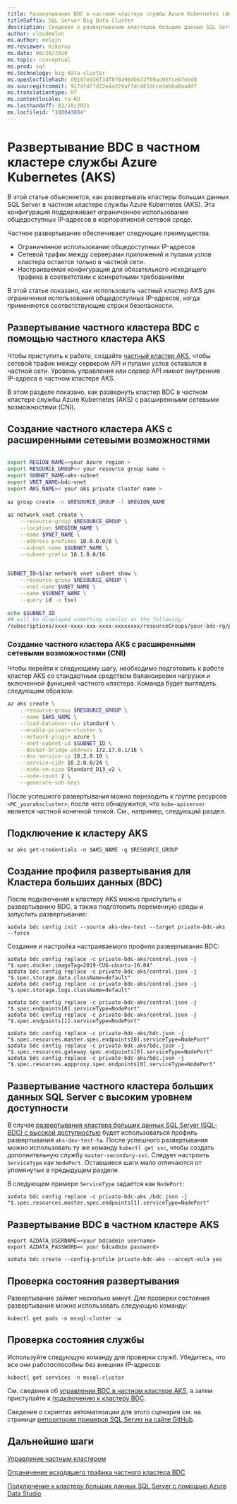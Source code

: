 ```yaml
---
title: Развертывание BDC в частном кластере службы Azure Kubernetes (AKS)
titleSuffix: SQL Server Big Data Cluster
description: Сведения о развертывании кластеров больших данных SQL Server с помощью частного кластера службы Azure Kubernetes (AKS) с расширенными сетевыми возможностями (CNI).
author: cloudmelon
ms.author: melqin
ms.reviewer: mikeray
ms.date: 08/20/2020
ms.topic: conceptual
ms.prod: sql
ms.technology: big-data-cluster
ms.openlocfilehash: d9197e936f3df8f0a98db672f69ac05fce07ebd8
ms.sourcegitcommit: 917df4ffd22e4a229af7dc481dcce3ebba0aa4d7
ms.translationtype: HT
ms.contentlocale: ru-RU
ms.lasthandoff: 02/10/2021
ms.locfileid: "100043884"
---
```

# <a name="deploy-bdc-in-azure-kubernetes-service-aks-private-cluster"></a>Развертывание BDC в частном кластере службы Azure Kubernetes (AKS)

В этой статье объясняется, как развертывать кластеры больших данных SQL Server в частном кластере службы Azure Kubernetes (AKS). Эта конфигурация поддерживает ограниченное использование общедоступных IP-адресов в корпоративной сетевой среде.

Частное развертывание обеспечивает следующие преимущества.

* Ограниченное использование общедоступных IP-адресов
* Сетевой трафик между серверами приложений и пулами узлов кластера остается только в частной сети.
* Настраиваемая конфигурация для обязательного исходящего трафика в соответствии с конкретными требованиями

В этой статье показано, как использовать частный кластер AKS для ограничения использования общедоступных IP-адресов, когда применяются соответствующие строки безопасности.

## <a name="deploy-private-bdc-cluster-with-aks-private-cluster"></a>Развертывание частного кластера BDC с помощью частного кластера AKS

Чтобы приступить к работе, создайте [частный кластер AKS](/azure/aks/private-clusters), чтобы сетевой трафик между сервером API и пулами узлов оставался в частной сети. Уровень управления или сервер API имеют внутренние IP-адреса в частном кластере AKS.

В этом разделе показано, как развернуть кластер BDC в частном кластере службы Azure Kubernetes (AKS) с расширенными сетевыми возможностями (CNI).

## <a name="create-a-private-aks-cluster-with-advanced-networking"></a>Создание частного кластера AKS с расширенными сетевыми возможностями

```bash

export REGION_NAME=<your Azure region >
export RESOURCE_GROUP=< your resource group name >
export SUBNET_NAME=aks-subnet
export VNET_NAME=bdc-vnet
export AKS_NAME=< your aks private cluster name >
 
az group create -n $RESOURCE_GROUP -l $REGION_NAME
 
az network vnet create \
    --resource-group $RESOURCE_GROUP \
    --location $REGION_NAME \
    --name $VNET_NAME \
    --address-prefixes 10.0.0.0/8 \
    --subnet-name $SUBNET_NAME \
    --subnet-prefix 10.1.0.0/16
 

SUBNET_ID=$(az network vnet subnet show \
    --resource-group $RESOURCE_GROUP \
    --vnet-name $VNET_NAME \
    --name $SUBNET_NAME \
    --query id -o tsv)
 
echo $SUBNET_ID
## will be displayed something similar as the following: 
/subscriptions/xxxx-xxxx-xxx-xxxx-xxxxxxxx/resourceGroups/your-bdc-rg/providers/Microsoft.Network/virtualNetworks/your-aks-vnet/subnets/your-aks-subnet
```

### <a name="create-aks-private-cluster-with-advanced-networking-cni"></a>Создание частного кластера AKS с расширенными сетевыми возможностями (CNI)

Чтобы перейти к следующему шагу, необходимо подготовить к работе кластер AKS со стандартным средством балансировки нагрузки и включенной функцией частного кластера. Команда будет выглядеть следующим образом: 

```bash
az aks create \
    --resource-group $RESOURCE_GROUP \
    --name $AKS_NAME \
    --load-balancer-sku standard \
    --enable-private-cluster \
    --network-plugin azure \
    --vnet-subnet-id $SUBNET_ID \
    --docker-bridge-address 172.17.0.1/16 \
    --dns-service-ip 10.2.0.10 \
    --service-cidr 10.2.0.0/24 \
    --node-vm-size Standard_D13_v2 \
    --node-count 2 \
    --generate-ssh-keys
```

После успешного развертывания можно переходить к группе ресурсов `<MC_yourakscluster>`, после чего обнаружится, что `kube-apiserver` является частной конечной точкой. См., например, следующий раздел.

## <a name="connect-to-an-aks-cluster"></a>Подключение к кластеру AKS

```azurecli
az aks get-credentials -n $AKS_NAME -g $RESOURCE_GROUP
```

## <a name="build-big-data-cluster-bdc-deployment-profile"></a>Создание профиля развертывания для Кластера больших данных (BDC)

После подключения к кластеру AKS можно приступить к развертыванию BDC, а также подготовить переменную среды и запустить развертывание: 

```azurecli
azdata bdc config init --source aks-dev-test --target private-bdc-aks --force
```

Создание и настройка настраиваемого профиля развертывания BDC:

```azurecli
azdata bdc config replace -c private-bdc-aks/control.json -j "$.spec.docker.imageTag=2019-CU6-ubuntu-16.04"
azdata bdc config replace -c private-bdc-aks/control.json -j "$.spec.storage.data.className=default"
azdata bdc config replace -c private-bdc-aks/control.json -j "$.spec.storage.logs.className=default"

azdata bdc config replace -c private-bdc-aks/control.json -j "$.spec.endpoints[0].serviceType=NodePort"
azdata bdc config replace -c private-bdc-aks/control.json -j "$.spec.endpoints[1].serviceType=NodePort"

azdata bdc config replace -c private-bdc-aks/bdc.json -j "$.spec.resources.master.spec.endpoints[0].serviceType=NodePort"
azdata bdc config replace -c private-bdc-aks/bdc.json -j "$.spec.resources.gateway.spec.endpoints[0].serviceType=NodePort"
azdata bdc config replace -c private-bdc-aks/bdc.json -j "$.spec.resources.appproxy.spec.endpoints[0].serviceType=NodePort"
```

## <a name="deploy-private-sql-server-big-data-cluster-with-ha"></a>Развертывание частного кластера больших данных SQL Server с высоким уровнем доступности

В случае [развертывания кластера больших данных SQL Server (SQL-BDC) с высокой доступностью](deployment-high-availability.md) будет использоваться профиль развертывания `aks-dev-test-ha`. После успешного развертывания можно использовать ту же команду `kubectl get svc`, чтобы создать дополнительную службу `master-secondary-svc`. Следует настроить `ServiceType` как `NodePort`. Оставшиеся шаги мало отличаются от упомянутых в предыдущем разделе.

В следующем примере `ServiceType` задается как `NodePort`:

```azurecli
azdata bdc config replace -c private-bdc-aks /bdc.json -j "$.spec.resources.master.spec.endpoints[1].serviceType=NodePort"
```

## <a name="deploy-bdc-in-aks-private-cluster"></a>Развертывание BDC в частном кластере AKS

```azurecli
export AZDATA_USERNAME=<your bdcadmin username>
export AZDATA_PASSWORD=< your bdcadmin password>

azdata bdc create --config-profile private-bdc-aks --accept-eula yes
```

## <a name="check-deployment-status"></a>Проверка состояния развертывания

Развертывание займет несколько минут. Для проверки состояния развертывания можно использовать следующую команду: 

```console
kubectl get pods -n mssql-cluster -w
```

## <a name="check-the-service-status"></a>Проверка состояния службы

Используйте следующую команду для проверки служб. Убедитесь, что все они работоспособны без внешних IP-адресов:

```console
kubectl get services -n mssql-cluster
```

См. сведения об [управлении BDC в частном кластере AKS](private-manage.md), а затем приступайте к [подключению к кластеру BDC](connect-to-big-data-cluster.md).

Сведения о скриптах автоматизации для этого сценария см. на странице [репозитория примеров SQL Server на сайте GitHub](https://github.com/microsoft/sql-server-samples/tree/master/samples/features/sql-big-data-cluster/deployment/private-aks).

## <a name="next-steps"></a>Дальнейшие шаги

[Управление частным кластером](private-manage.md)

[Ограничение исходящего трафика частного кластера BDC](private-restrict-egress-traffic.md)

[Подключение к кластеру больших данных SQL Server с помощью Azure Data Studio](connect-to-big-data-cluster.md)
